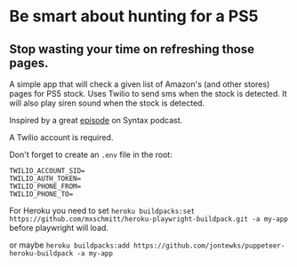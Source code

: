 # Be smart about hunting for a PS5

## Stop wasting your time on refreshing those pages.

A simple app that will check a given list of Amazon's (and other stores) pages for PS5 stock. Uses Twilio to send sms when the stock is detected. It will also play siren sound when the stock is detected.

Inspired by a great [episode](https://syntax.fm/show/311/hasty-treat-how-would-we-script-a-ps5-buying-bot) on Syntax podcast.

A Twilio account is required.

Don't forget to create an `.env` file in the root:

```dotenv
TWILIO_ACCOUNT_SID=
TWILIO_AUTH_TOKEN=
TWILIO_PHONE_FROM=
TWILIO_PHONE_TO=
```
For Heroku you need to set `heroku buildpacks:set https://github.com/mxschmitt/heroku-playwright-buildpack.git -a my-app` before playwright will load.



or maybe `heroku buildpacks:add https://github.com/jontewks/puppeteer-heroku-buildpack -a my-app`

